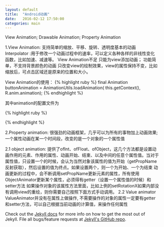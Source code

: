 ```yaml
---
layout: default
title:  "Android动画"
date:   2016-02-12 17:50:00
categories: main
---
```


View Animation;  Drawable Animation; Property Animation

1.View Animation:
支持简单的缩放、平移、旋转、透明度基本的动画
Interpolator :用于修改一个动画过程中的速率，可以定义各种各样的非线性变化函数，比如加速、减速等。
View Animation不足
只能为view添加动画；
功能简单，不支持背景颜色的动画
只改变view的绘制效果，view的属性保持不变，比如缩放后，可点击区域还是原来的位置和大小。

View Animation的使用：
{% highlight ruby %}
final Animation buttonAnimation = AnimationUtils.loadAnimation(
				this.getContext(), R.anim.animation);
{% endhighlight %}

其中animation的配置文件为

{% highlight ruby %}
<?xml version="1.0" encoding="utf-8"?>
<set xmlns:android="http://schemas.android.com/apk/res/android">
	<scale android:fromXScale="1.0" android:toXScale="1.5" android:interpolator="@android:anim/accelerate_decelerate_interpolator"
		android:fromYScale="1.0" android:toYScale="1.5" android:pivotX="50%"
		android:pivotY="50%" android:fillAfter="true" android:duration="5000" />
	<set>
		<alpha xmlns:android="http://schemas.android.com/apk/res/android"
			android:fromAlpha="0.2" android:toAlpha="1.0" android:duration="3000" />
		<rotate android:fromDegrees="0" android:toDegrees="360"
			android:toYScale="0.0" android:pivotX="50%" android:pivotY="50%"
			android:startOffset="700" android:duration="4000" />
		<translate android:fromXDelta="100%" android:toXDelta="00%"
			android:fromYDelta="60%" android:toYDelta="00%" android:duration="3000"
			android:zAdjustment="bottom" />
	</set>
</set>
{% endhighlight %}

2.Property animation:
很强劲的动画框架，几乎可以为所有的事物加上动画效果;一个属性动画在某一个时间段，改变的是一个对象的一个属性值


2.1 object animation:
提供了ofInt、ofFloat、ofObject，这几个方法都是设置动画作用的元素、作用的属性、动画开始、结束、以及中间的任意个属性值。当对于属性值，只设置一个的时候，会认为当然对象该属性的值为开始（getPropName反射获取），然后设置的值为终点。如果设置两个，则一个为开始、一个为结束
动画更新的过程中，会不断调用setPropName更新元素的属性，所有使用ObjectAnimator更新某个属性，必须得有getter（设置一个属性值的时候）和setter方法
如果操作对象的该属性方法里面，比如上例的setRotationX如果内部没有调用view的重绘，则你需要自己按照下面方式手动调用。
2.2 Value animator
ValueAnimator并没有在属性上做操作, 不需要操作的对象的属性一定要有getter和setter方法，可以自己根据当前动画的计算值，来操作任何属性

Check out the [Jekyll docs][jekyll] for more info on how to get the most out of Jekyll. File all bugs/feature requests at [Jekyll's GitHub repo][jekyll-gh].

[jekyll-gh]: https://github.com/mojombo/jekyll
[jekyll]:    http://jekyllrb.com